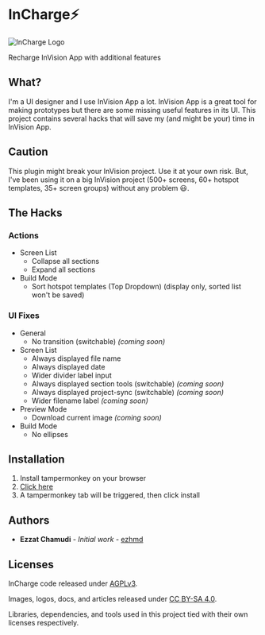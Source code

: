 # InCharge⚡️

![InCharge Logo](https://ezhmd.github.io/incharge/logo/logo-incharge.svg)

Recharge InVision App with additional features

## What?

I'm a UI designer and I use InVision App a lot. InVision App is a great tool for making prototypes but there are some missing useful features in its UI. This project contains several hacks that will save my (and might be your) time in InVision App.

## Caution

This plugin might break your InVision project. Use it at your own risk. But, I've been using it on a big InVision project (500+ screens, 60+ hotspot templates, 35+ screen groups) without any problem 😃.

## The Hacks

### Actions

- Screen List
    - Collapse all sections
    - Expand all sections
- Build Mode
    - Sort hotspot templates (Top Dropdown) (display only, sorted list won't be saved)

### UI Fixes

- General
    - No transition (switchable) _(coming soon)_
- Screen List
    - Always displayed file name
    - Always displayed date
    - Wider divider label input 
    - Always displayed section tools (switchable) _(coming soon)_
    - Always displayed project-sync (switchable) _(coming soon)_
    - Wider filename label _(coming soon)_
- Preview Mode
    - Download current image _(coming soon)_
- Build Mode
    - No ellipses

## Installation

1. Install tampermonkey on your browser
2. [Click here](https://github.com/ezhmd/incharge/raw/master/dist/incharge.user.js)
3. A tampermonkey tab will be triggered, then click install

## Authors

* **Ezzat Chamudi** - *Initial work* - [ezhmd](https://github.com/ezhmd)

## Licenses

InCharge code released under [AGPLv3](http://www.gnu.org/licenses/agpl-3.0.html). 

Images, logos, docs, and articles released under [CC BY-SA 4.0](https://creativecommons.org/licenses/by-sa/4.0/). 

Libraries, dependencies, and tools used in this project tied with their own licenses respectively.

